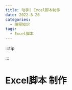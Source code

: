 ```yaml
---
title: 动手| Excel脚本制作
date: 2022-8-26
categories:
  - 编程知识
tags:
  - Excel脚本
---
```


:::tip

:::

# Excel脚本 制作
